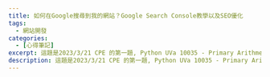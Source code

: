 ```yaml
---
title: 如何在Google搜尋到我的網站？Google Search Console教學以及SEO優化
tags:
  - 網站開發
categories:
  - [心得筆記]
excerpt: 這題是2023/3/21 CPE 的第一題, Python UVa 10035 - Primary Arithmetic 解題報告
description: 這題是2023/3/21 CPE 的第一題, Python UVa 10035 - Primary Arithmetic 解題報告
---
```

